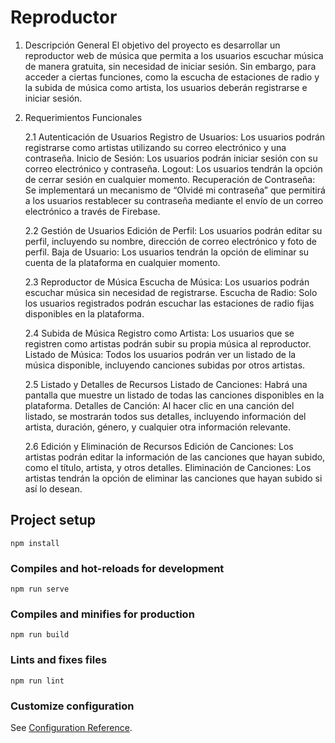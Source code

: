 # Reproductor
1. Descripción General
El objetivo del proyecto es desarrollar un reproductor web de música que permita a los usuarios escuchar música de manera gratuita, sin necesidad de iniciar sesión. Sin embargo, para acceder a ciertas funciones, como la escucha de estaciones de radio y la subida de música como artista, los usuarios deberán registrarse e iniciar sesión.

2. Requerimientos Funcionales
   
   2.1 Autenticación de Usuarios
   Registro de Usuarios: Los usuarios podrán registrarse como artistas utilizando su correo electrónico y una contraseña.
   Inicio de Sesión: Los usuarios podrán iniciar sesión con su correo electrónico y contraseña.
   Logout: Los usuarios tendrán la opción de cerrar sesión en cualquier momento.
   Recuperación de Contraseña: Se implementará un mecanismo de “Olvidé mi contraseña” que permitirá a los usuarios restablecer su contraseña mediante el envío de un correo   electrónico a través de Firebase.
   
   2.2 Gestión de Usuarios
   Edición de Perfil: Los usuarios podrán editar su perfil, incluyendo su nombre, dirección de correo electrónico y foto de perfil.
   Baja de Usuario: Los usuarios tendrán la opción de eliminar su cuenta de la plataforma en cualquier momento.
   
   2.3 Reproductor de Música
   Escucha de Música: Los usuarios podrán escuchar música sin necesidad de registrarse.
   Escucha de Radio: Solo los usuarios registrados podrán escuchar las estaciones de radio fijas disponibles en la plataforma.
   
   2.4 Subida de Música
   Registro como Artista: Los usuarios que se registren como artistas podrán subir su propia música al reproductor.
   Listado de Música: Todos los usuarios podrán ver un listado de la música disponible, incluyendo canciones subidas por otros artistas.
   
   2.5 Listado y Detalles de Recursos
   Listado de Canciones: Habrá una pantalla que muestre un listado de todas las canciones disponibles en la plataforma.
   Detalles de Canción: Al hacer clic en una canción del listado, se mostrarán todos sus detalles, incluyendo información del artista, duración, género, y cualquier otra información relevante.
   
   2.6 Edición y Eliminación de Recursos
   Edición de Canciones: Los artistas podrán editar la información de las canciones que hayan subido, como el título, artista, y otros detalles.
   Eliminación de Canciones: Los artistas tendrán la opción de eliminar las canciones que hayan subido si así lo desean.




## Project setup
```
npm install
```

### Compiles and hot-reloads for development
```
npm run serve
```

### Compiles and minifies for production
```
npm run build
```

### Lints and fixes files
```
npm run lint
```

### Customize configuration
See [Configuration Reference](https://cli.vuejs.org/config/).
